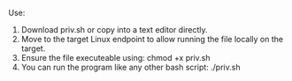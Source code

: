 Use:

1. Download priv.sh or copy into a text editor directly.
2. Move to the target Linux endpoint to allow running the file locally on the target.
3. Ensure the file executeable using: chmod +x priv.sh 
4. You can run the program like any other bash script: ./priv.sh
